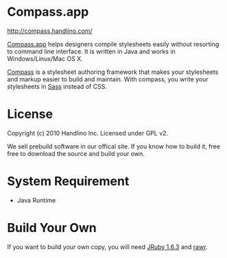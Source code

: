 # Compass.app

http://compass.handlino.com/

[Compass.app](http://compass.handlino.com/) helps designers compile stylesheets easily without resorting to command line interface. It is written in Java and works in Windows/Linux/Mac OS X.

[Compass](http://compass-style.org/) is a stylesheet authoring framework that makes your stylesheets and markup easier to build and maintain. With compass, you write your stylesheets in [Sass](http://sass-lang.com/) instead of CSS.

# License

Copyright (c) 2010 Handlino Inc.
Licensed under GPL v2.

We sell prebuild software in our offical site. If you know how to build it, free free to download the source and build your own.

# System Requirement

* Java Runtime

# Build Your Own

If you want to build your own copy, you will need [JRuby 1.6.3](http://jruby.org/) and [rawr](http://rawr.rubyforge.org/).
